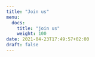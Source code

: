```yaml
---
title: "Join us"
menu:
  docs:
    title: "join us"
    weight: 100
date: 2021-04-23T17:49:57+02:00
draft: false
---
```


